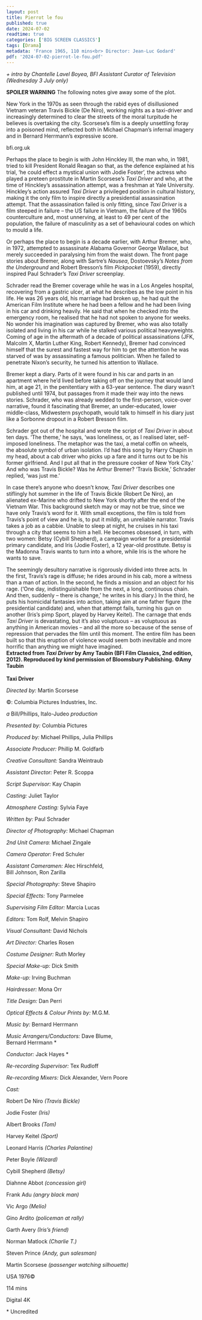 ```yaml
---
layout: post
title: Pierrot le fou
published: true
date: 2024-07-02
readtime: true
categories: ['BIG SCREEN CLASSICS']
tags: [Drama]
metadata: 'France 1965, 110 mins<br> Director: Jean-Luc Godard'
pdf: '2024-07-02-pierrot-le-fou.pdf'
---
```


_+ intro by Chantelle Lavel Boyea, BFI Assistant Curator of Television (Wednesday 3 July only)_

**SPOILER WARNING** The following notes give away some of the plot.

New York in the 1970s as seen through the rabid eyes of disillusioned Vietnam veteran Travis Bickle (De Niro), working nights as a taxi-driver and increasingly determined to clear the streets of the moral turpitude he believes is overtaking the city. Scorsese’s film is a deeply unsettling foray into a poisoned mind, reflected both in Michael Chapman’s infernal imagery and in Bernard Herrmann’s expressive score.

bfi.org.uk

Perhaps the place to begin is with John Hinckley III, the man who, in 1981, tried to kill President Ronald Reagan so that, as the defence explained at his trial, ‘he could effect a mystical union with Jodie Foster’, the actress who played a preteen prostitute in Martin Scorsese’s _Taxi Driver_ and who, at the time of Hinckley’s assassination attempt, was a freshman at Yale University. Hinckley’s action assured _Taxi Driver_ a privileged position in cultural history, making it the only film to inspire directly a presidential assassination attempt. That the assassination failed is only fitting, since _Taxi Driver_ is a film steeped in failure – the US failure in Vietnam, the failure of the 1960s counterculture and, most unnerving, at least to 49 per cent of the population, the failure of masculinity as a set of behavioural codes on which to mould a life.

Or perhaps the place to begin is a decade earlier, with Arthur Bremer, who, in 1972, attempted to assassinate Alabama Governor George Wallace, but merely succeeded in paralysing him from the waist down. The front page stories about Bremer, along with Sartre’s _Nausea_, Dostoevsky’s _Notes from the Underground_ and Robert Bresson’s film _Pickpocket_ (1959), directly inspired Paul Schrader’s _Taxi Driver_ screenplay.

Schrader read the Bremer coverage while he was in a Los Angeles hospital, recovering from a gastric ulcer, at what he describes as the low point in his life. He was 26 years old, his marriage had broken up, he had quit the American Film Institute where he had been a fellow and he had been living in his car and drinking heavily. He said that when he checked into the emergency room, he realised that he had not spoken to anyone for weeks. No wonder his imagination was captured by Bremer, who was also totally isolated and living in his car while he stalked various political heavyweights. Coming of age in the aftermath of a decade of political assassinations (JFK, Malcolm X, Martin Luther King, Robert Kennedy), Bremer had convinced himself that the surest and fastest way for him to get the attention he was starved of was by assassinating a famous politician. When he failed to penetrate Nixon’s security, he turned his attention to Wallace.

Bremer kept a diary. Parts of it were found in his car and parts in an apartment where he’d lived before taking off on the journey that would land him, at age 21, in the penitentiary with a 63-year sentence. The diary wasn’t published until 1974, but passages from it made their way into the news stories. Schrader, who was already wedded to the first-person, voice-over narrative, found it fascinating that Bremer, an under-educated, lower middle-class, Midwestern psychopath, would talk to himself in his diary just like a Sorbonne dropout in a Robert Bresson film.

Schrader got out of the hospital and wrote the script of _Taxi Driver_ in about ten days. ‘The theme,’ he says, ‘was loneliness, or, as I realised later, self-imposed loneliness. The metaphor was the taxi, a metal coffin on wheels, the absolute symbol of urban isolation. I’d had this song by Harry Chapin in my head, about a cab driver who picks up a fare and it turns out to be his former girlfriend. And I put all that in the pressure cooker of New York City.’ And who was Travis Bickle? Was he Arthur Bremer? ‘Travis Bickle,’ Schrader replied, ‘was just me.’

In case there’s anyone who doesn’t know, _Taxi Driver_ describes one stiflingly hot summer in the life of Travis Bickle (Robert De Niro), an alienated ex-Marine who drifted to New York shortly after the end of the Vietnam War. This background sketch may or may not be true, since we have only Travis’s word for it. With small exceptions, the film is told from Travis’s point of view and he is, to put it mildly, an unreliable narrator. Travis takes a job as a cabbie. Unable to sleep at night, he cruises in his taxi through a city that seems to him a hell. He becomes obsessed, in turn, with two women: Betsy (Cybill Shepherd), a campaign worker for a presidential primary candidate, and Iris (Jodie Foster), a 12 year-old prostitute. Betsy is the Madonna Travis wants to turn into a whore, while Iris is the whore he wants to save.

The seemingly desultory narrative is rigorously divided into three acts. In the first, Travis’s rage is diffuse; he rides around in his cab, more a witness than a man of action. In the second, he finds a mission and an object for his rage. (‘One day, indistinguishable from the next, a long, continuous chain. And then, suddenly – there is change,’ he writes in his diary.) In the third, he puts his homicidal fantasies into action, taking aim at one father figure (the presidential candidate) and, when that attempt fails, turning his gun on another (Iris’s pimp Sport, played by Harvey Keitel). The carnage that ends _Taxi Driver_ is devastating, but it’s also voluptuous – as voluptuous as anything in American movies – and all the more so because of the sense of repression that pervades the film until this moment. The entire film has been built so that this eruption of violence would seem both inevitable and more horrific than anything we might have imagined.  
**Extracted from _Taxi Driver_ by Amy Taubin (BFI Film Classics, 2nd edition, 2012). Reproduced by kind permission of Bloomsbury Publishing. ©Amy Taubin**  
<br>
**Taxi Driver**

_Directed by:_ Martin Scorsese

©: Columbia Pictures Industries, Inc.

_a_ Bill/Phillips, Italo-Judeo _production_

_Presented by:_ Columbia Pictures

_Produced by:_ Michael Phillips, Julia Phillips

_Associate Producer:_ Phillip M. Goldfarb

_Creative Consultant:_ Sandra Weintraub

_Assistant Director:_ Peter R. Scoppa

_Script Supervisor:_ Kay Chapin

_Casting:_ Juliet Taylor

_Atmosphere Casting:_ Sylvia Faye

_Written by:_ Paul Schrader

_Director of Photography:_ Michael Chapman

_2nd Unit Camera:_ Michael Zingale

_Camera Operator:_ Fred Schuler

_Assistant Cameramen:_ Alec Hirschfeld,  
Bill Johnson, Ron Zarilla

_Special Photography:_ Steve Shapiro

_Special Effects:_ Tony Parmelee

_Supervising Film Editor:_ Marcia Lucas

_Editors:_ Tom Rolf, Melvin Shapiro

_Visual Consultant:_ David Nichols

_Art Director:_ Charles Rosen

_Costume Designer:_ Ruth Morley

_Special Make-up:_ Dick Smith

_Make-up:_ Irving Buchman

_Hairdresser:_ Mona Orr

_Title Design:_ Dan Perri

_Optical Effects & Colour Prints by:_ M.G.M.

_Music by:_ Bernard Herrmann

_Music Arrangers/Conductors:_ Dave Blume,  
Bernard Herrmann *

_Conductor:_ Jack Hayes *

_Re-recording Supervisor:_ Tex Rudloff

_Re-recording Mixers:_ Dick Alexander, Vern Poore

_Cast:_

Robert De Niro _(Travis Bickle)_

Jodie Foster _(Iris)_

Albert Brooks _(Tom)_

Harvey Keitel _(Sport)_

Leonard Harris _(Charles Palantine)_

Peter Boyle _(Wizard)_

Cybill Shepherd _(Betsy)_

Diahnne Abbot _(concession girl)_

Frank Adu _(angry black man)_

Vic Argo _(Melio)_

Gino Ardito _(policeman at rally)_

Garth Avery _(Iris’s friend)_

Norman Matlock _(Charlie T.)_

Steven Prince _(Andy, gun salesman)_

Martin Scorsese _(passenger watching silhouette)_

USA 1976©

114 mins

Digital 4K


\* Uncredited
<!--stackedit_data:
eyJoaXN0b3J5IjpbMTQ4NzU0NTg3M119
-->